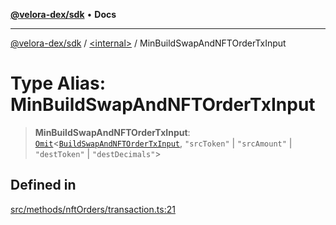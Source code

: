 [**@velora-dex/sdk**](../../README.md) • **Docs**

***

[@velora-dex/sdk](../../globals.md) / [\<internal\>](../README.md) / MinBuildSwapAndNFTOrderTxInput

# Type Alias: MinBuildSwapAndNFTOrderTxInput

> **MinBuildSwapAndNFTOrderTxInput**: [`Omit`](Omit.md)\<[`BuildSwapAndNFTOrderTxInput`](../../type-aliases/BuildSwapAndNFTOrderTxInput.md), `"srcToken"` \| `"srcAmount"` \| `"destToken"` \| `"destDecimals"`\>

## Defined in

[src/methods/nftOrders/transaction.ts:21](https://github.com/VeloraDEX/sdk/blob/master/src/methods/nftOrders/transaction.ts#L21)
